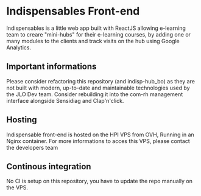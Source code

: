 # Indispensables Front-end

Indispensables is a little web app built with ReactJS allowing e-learning team to creare "mini-hubs" for their e-learning courses, by adding one or many modules to the clients and track visits on the hub using Google Analytics.

## Important informations

Please consider refactoring this repository (and indisp-hub_bo) as they are not built with modern, up-to-date and maintainable technologies used by the JLO Dev team. Consider rebuilding it into the com-rh management interface alongside Sensidiag and Clap'n'click.

## Hosting

Indispensable front-end is hosted on the HPI VPS from OVH, Running in an Nginx container. For more informations to acces this VPS, please contact the developers team

## Continous integration

No CI is setup on this repository, you have to update the repo manually on the VPS.
